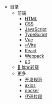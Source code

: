 - 目录
  - 前端
    - [HTML](html/readme)
    - [CSS](css/readme)
    - [JavaScript](javascript/readme)
    - [TypeScript](typescript/readme)
    - [Vue](vue/readme)
    - [🔥Vite](vite/readme)
    - [React](react/readme)
    - [Webpack](webpack/readme)
    - [git](git/readme)
  - [🎉 优文转载](collect/readme)
  - 更多
    - [开发规范](more/lint/readme)
    - [axios](more/axios/readme)
    - [docker](more/docker/readme)
    - [代码片段](more/code-clips/readme)
